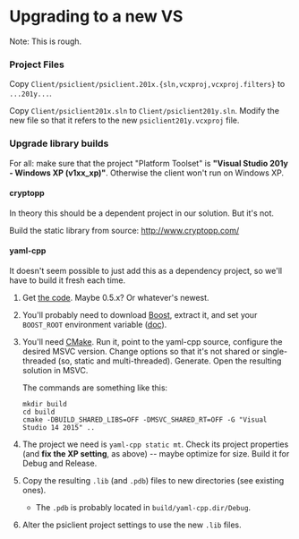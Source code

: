 # Upgrading to a new VS

Note: This is rough.

### Project Files

Copy `Client/psiclient/psiclient.201x.{sln,vcxproj,vcxproj.filters}` to `...201y...`.

Copy `Client/psiclient201x.sln` to `Client/psiclient201y.sln`. Modify the new file so that it refers to the new `psiclient201y.vcxproj` file.

### Upgrade library builds

For all: make sure that the project "Platform Toolset" is **"Visual Studio 201y - Windows XP (v1xx_xp)"**. Otherwise the client won't run on Windows XP.

#### cryptopp

In theory this should be a dependent project in our solution. But it's not.

Build the static library from source: http://www.cryptopp.com/

#### yaml-cpp

It doesn't seem possible to just add this as a dependency project, so we'll have to build it fresh each time.

1. Get [the code](https://code.google.com/p/yaml-cpp/). Maybe 0.5.x? Or whatever's newest.

2. You'll probably need to download [Boost](http://www.boost.org/), extract it, and set your `BOOST_ROOT` environment variable ([doc](http://www.boost.org/doc/libs/1_56_0/more/getting_started/windows.html)).

3. You'll need [CMake](http://www.cmake.org/). Run it, point to the yaml-cpp source, configure the desired MSVC version. Change options so that it's not shared or single-threaded (so, static and multi-threaded). Generate. Open the resulting solution in MSVC.

   The commands are something like this:
   ```
   mkdir build
   cd build
   cmake -DBUILD_SHARED_LIBS=OFF -DMSVC_SHARED_RT=OFF -G "Visual Studio 14 2015" ..
   ```  

4. The project we need is `yaml-cpp static mt`. Check its project properties (and **fix the XP setting**, as above) -- maybe optimize for size. Build it for Debug and Release.

5. Copy the resulting `.lib` (and `.pdb`) files to new directories (see existing ones).
   * The `.pdb` is probably located in `build/yaml-cpp.dir/Debug`.

6. Alter the psiclient project settings to use the new `.lib` files.
